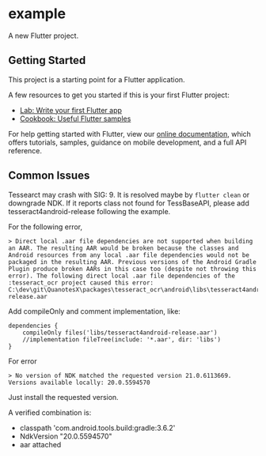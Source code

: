 # example

A new Flutter project.

## Getting Started

This project is a starting point for a Flutter application.

A few resources to get you started if this is your first Flutter project:

- [Lab: Write your first Flutter app](https://flutter.dev/docs/get-started/codelab)
- [Cookbook: Useful Flutter samples](https://flutter.dev/docs/cookbook)

For help getting started with Flutter, view our
[online documentation](https://flutter.dev/docs), which offers tutorials,
samples, guidance on mobile development, and a full API reference.

## Common Issues

Tessearct may crash with SIG: 9. It is resolved maybe by `flutter clean` or downgrade NDK. If it reports class not found for TessBaseAPI, please add tesseract4android-release following the example.

For the following error,

```
> Direct local .aar file dependencies are not supported when building an AAR. The resulting AAR would be broken because the classes and Android resources from any local .aar file dependencies would not be packaged in the resulting AAR. Previous versions of the Android Gradle Plugin produce broken AARs in this case too (despite not throwing this error). The following direct local .aar file dependencies of the :tesseract_ocr project caused this error: C:\dev\git\QuanotesX\packages\tesseract_ocr\android\libs\tesseract4android-release.aar
```

Add compileOnly and comment implementation, like:

```
dependencies {
    compileOnly files('libs/tesseract4android-release.aar')
    //implementation fileTree(include: '*.aar', dir: 'libs')
}
```

For error

```
> No version of NDK matched the requested version 21.0.6113669. Versions available locally: 20.0.5594570
```

Just install the requested version.

A verified combination is:

- classpath 'com.android.tools.build:gradle:3.6.2'
- NdkVersion "20.0.5594570"
- aar attached
